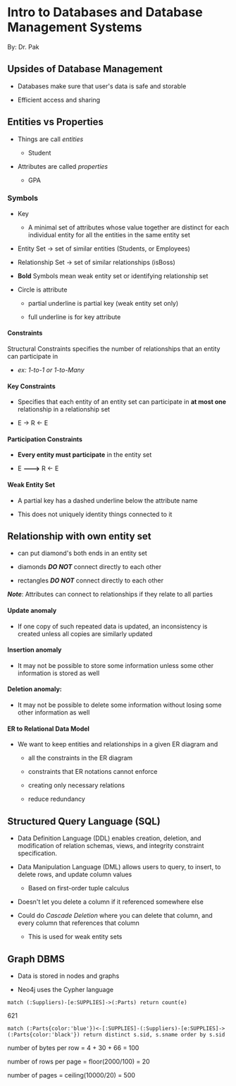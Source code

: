 # Intro to Databases and Database Management Systems

By: Dr. Pak

## Upsides of Database Management

- Databases make sure that user's data is safe and storable

- Efficient access and sharing

## Entities vs Properties

- Things are call _entities_

  - Student

- Attributes are called _properties_

  - GPA

### Symbols

  - Key

    - A minimal set of attributes whose value together are distinct for each individual entity for all the entities in the same entity set

  - Entity Set &rarr; set of similar entities (Students, or Employees)

  - Relationship Set &rarr; set of similar relationships (isBoss)

  - __Bold__ Symbols mean weak entity set or identifying relationship set

  - Circle is attribute

    - partial underline is partial key (weak entity set only)

    - full underline is for key attribute

#### Constraints

Structural Constraints specifies the number of relationships that an entity can participate in

-  *ex: 1-to-1 or 1-to-Many*

#### Key Constraints

- Specifies that each entity of an entity set can participate in __at most one__ relationship in a relationship set

- E &rarr; R &larr; E

#### Participation Constraints

- __Every entity must participate__ in the entity set

- E __--->__ R &larr; E

#### Weak Entity Set

  - A partial key has a dashed underline below the attribute name

  - This does not uniquely identity things connected to it

## Relationship with own entity set

  - can put diamond's both ends in an entity set

  - diamonds ___DO NOT___ connect directly to each other

  - rectangles ___DO NOT___ connect directly to each other

___Note___: Attributes can connect to relationships if they relate to all parties

#### Update anomaly

  - If one copy of such repeated data is updated, an inconsistency is created unless all copies are similarly updated

#### Insertion anomaly

  - It may not be possible to store some information unless some other information is stored as well

#### Deletion anomaly:

  - It may not be possible to delete some information without losing some other information as well

#### ER to Relational Data Model

  - We want to keep entities and relationships in a given ER diagram and

    - all the constraints in the ER diagram

    - constraints that ER notations cannot enforce

    - creating only necessary relations

    - reduce redundancy

## Structured Query Language (SQL)

  - Data Definition Language (DDL) enables creation, deletion, and modification of relation schemas, views, and integrity constraint specification.

  - Data Manipulation Language (DML) allows users to query, to insert, to delete rows, and update column values

    - Based on first-order tuple calculus

  - Doesn't let you delete a column if it referenced somewhere else

  - Could do _Cascade Deletion_ where you can delete that column, and every column that references that column

    - This is used for weak entity sets

## Graph DBMS

- Data is stored in nodes and graphs

- Neo4j uses the Cypher language

```cypher
match (:Suppliers)-[e:SUPPLIES]->(:Parts) return count(e)
```
621

```cypher
match (:Parts{color:'blue'})<-[:SUPPLIES]-(:Suppliers)-[e:SUPPLIES]->(:Parts{color:'black'}) return distinct s.sid, s.sname order by s.sid
```

number of bytes per row = 4 + 30 + 66 = 100

number of rows per page = floor(2000/100) = 20

number of pages = ceiling(10000/20) = 500
